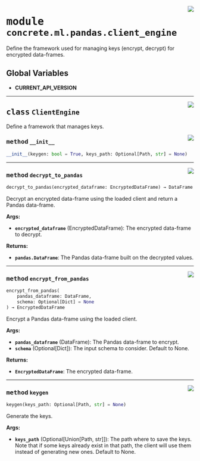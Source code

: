 <!-- markdownlint-disable -->

<a href="../../../src/concrete/ml/pandas/client_engine.py#L0"><img align="right" style="float:right;" src="https://img.shields.io/badge/-source-cccccc?style=flat-square"></a>

# <kbd>module</kbd> `concrete.ml.pandas.client_engine`

Define the framework used for managing keys (encrypt, decrypt) for encrypted data-frames.

## **Global Variables**

- **CURRENT_API_VERSION**

______________________________________________________________________

<a href="../../../src/concrete/ml/pandas/client_engine.py#L21"><img align="right" style="float:right;" src="https://img.shields.io/badge/-source-cccccc?style=flat-square"></a>

## <kbd>class</kbd> `ClientEngine`

Define a framework that manages keys.

<a href="../../../src/concrete/ml/pandas/client_engine.py#L24"><img align="right" style="float:right;" src="https://img.shields.io/badge/-source-cccccc?style=flat-square"></a>

### <kbd>method</kbd> `__init__`

```python
__init__(keygen: bool = True, keys_path: Optional[Path, str] = None)
```

______________________________________________________________________

<a href="../../../src/concrete/ml/pandas/client_engine.py#L80"><img align="right" style="float:right;" src="https://img.shields.io/badge/-source-cccccc?style=flat-square"></a>

### <kbd>method</kbd> `decrypt_to_pandas`

```python
decrypt_to_pandas(encrypted_dataframe: EncryptedDataFrame) → DataFrame
```

Decrypt an encrypted data-frame using the loaded client and return a Pandas data-frame.

**Args:**

- <b>`encrypted_dataframe`</b> (EncryptedDataFrame):  The encrypted data-frame to decrypt.

**Returns:**

- <b>`pandas.DataFrame`</b>:  The Pandas data-frame built on the decrypted values.

______________________________________________________________________

<a href="../../../src/concrete/ml/pandas/client_engine.py#L44"><img align="right" style="float:right;" src="https://img.shields.io/badge/-source-cccccc?style=flat-square"></a>

### <kbd>method</kbd> `encrypt_from_pandas`

```python
encrypt_from_pandas(
    pandas_dataframe: DataFrame,
    schema: Optional[Dict] = None
) → EncryptedDataFrame
```

Encrypt a Pandas data-frame using the loaded client.

**Args:**

- <b>`pandas_dataframe`</b> (DataFrame):  The Pandas data-frame to encrypt.
- <b>`schema`</b> (Optional\[Dict\]):  The input schema to consider. Default to None.

**Returns:**

- <b>`EncryptedDataFrame`</b>:  The encrypted data-frame.

______________________________________________________________________

<a href="../../../src/concrete/ml/pandas/client_engine.py#L30"><img align="right" style="float:right;" src="https://img.shields.io/badge/-source-cccccc?style=flat-square"></a>

### <kbd>method</kbd> `keygen`

```python
keygen(keys_path: Optional[Path, str] = None)
```

Generate the keys.

**Args:**

- <b>`keys_path`</b> (Optional\[Union\[Path, str\]\]):  The path where to save the keys. Note that if  some keys already exist in that path, the client will use them instead of generating  new ones. Default to None.
